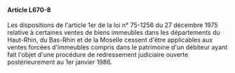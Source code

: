 #### Article L670-8

Les dispositions de l'article 1er de la loi n° 75-1256 du 27 décembre 1975 relative à certaines ventes de biens immeubles dans les départements du Haut-Rhin, du Bas-Rhin et de la Moselle cessent d'être applicables aux ventes forcées d'immeubles compris dans le patrimoine d'un débiteur ayant fait l'objet d'une procédure de redressement judiciaire ouverte postérieurement au 1er janvier 1986.


